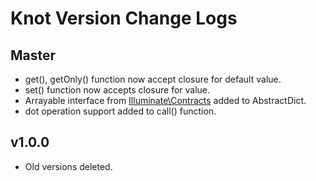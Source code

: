 # Knot Version Change Logs

## Master
- get(), getOnly() function now accept closure for default value.
- set() function now accepts closure for value.
- Arrayable interface from [Illuminate\Contracts](https://github.com/illuminate/contracts) added to AbstractDict.
- dot operation support added to call() function.

## v1.0.0
- Old versions deleted.
